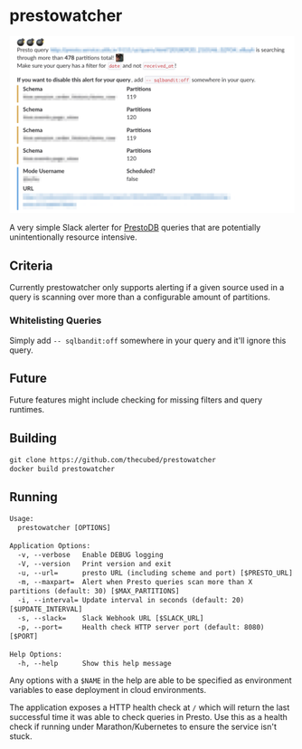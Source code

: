 # prestowatcher
![Slack Alert](slack-screenshot.png?raw=true "Example Alert")

A very simple Slack alerter for [PrestoDB](https://prestodb.io/) queries that are 
potentially unintentionally resource intensive.

## Criteria
Currently prestowatcher only supports alerting if a given source used in a query is scanning over more
than a configurable amount of partitions.

### Whitelisting Queries
Simply add `-- sqlbandit:off` somewhere in your query and it'll ignore this query.

## Future
Future features might include checking for missing filters and query runtimes.

## Building
```
git clone https://github.com/thecubed/prestowatcher
docker build prestowatcher
```

## Running
```
Usage:
  prestowatcher [OPTIONS]

Application Options:
  -v, --verbose   Enable DEBUG logging
  -V, --version   Print version and exit
  -u, --url=      presto URL (including scheme and port) [$PRESTO_URL]
  -m, --maxpart=  Alert when Presto queries scan more than X partitions (default: 30) [$MAX_PARTITIONS]
  -i, --interval= Update interval in seconds (default: 20) [$UPDATE_INTERVAL]
  -s, --slack=    Slack Webhook URL [$SLACK_URL]
  -p, --port=     Health check HTTP server port (default: 8080) [$PORT]

Help Options:
  -h, --help      Show this help message
```
Any options with a `$NAME` in the help are able to be specified as environment variables to ease deployment
in cloud environments.

The application exposes a HTTP health check at `/` which will return the last successful time it was able to check
queries in Presto. Use this as a health check if running under Marathon/Kubernetes to ensure the service isn't stuck.